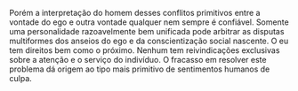 ﻿Porém a interpretação do homem desses conflitos primitivos entre a vontade do ego e outra vontade qualquer nem sempre é confiável. Somente uma personalidade razoavelmente bem unificada pode arbitrar as disputas multiformes dos anseios do ego e da conscientização social nascente. O eu tem direitos bem como o próximo. Nenhum tem reivindicações exclusivas sobre a atenção e o serviço do indivíduo. O fracasso em resolver este problema dá origem ao tipo mais primitivo de sentimentos humanos de culpa.